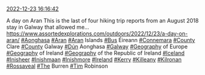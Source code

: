 [2022-12-23 16:16:42](https://mstdn.social/@hill_wanderer/109563884523335336)

A day on Aran This is the last of four hiking trip reports from an August 2018 stay in Galway that allowed me... <a href="https://www.assortedexplorations.com/outdoors/2022/12/23/a-day-on-aran/" target="_blank" rel="nofollow noopener noreferrer" translate="no">https://www.assortedexplorations.com/outdoors/2022/12/23/a-day-on-aran/</a> <a href="https://mstdn.social/tags/Aonghasa" class="mention hashtag" rel="tag">#Aonghasa</a> <a href="https://mstdn.social/tags/Aran" class="mention hashtag" rel="tag">#Aran</a> <a href="https://mstdn.social/tags/Aran" class="mention hashtag" rel="tag">#Aran</a> Islands <a href="https://mstdn.social/tags/Bus" class="mention hashtag" rel="tag">#Bus</a> Éireann <a href="https://mstdn.social/tags/Connemara" class="mention hashtag" rel="tag">#Connemara</a> <a href="https://mstdn.social/tags/County" class="mention hashtag" rel="tag">#County</a> Clare <a href="https://mstdn.social/tags/County" class="mention hashtag" rel="tag">#County</a> Galway <a href="https://mstdn.social/tags/D%C3%BAn" class="mention hashtag" rel="tag">#Dún</a> Aonghasa <a href="https://mstdn.social/tags/Galway" class="mention hashtag" rel="tag">#Galway</a> <a href="https://mstdn.social/tags/Geography" class="mention hashtag" rel="tag">#Geography</a> of Europe <a href="https://mstdn.social/tags/Geography" class="mention hashtag" rel="tag">#Geography</a> of Ireland <a href="https://mstdn.social/tags/Geography" class="mention hashtag" rel="tag">#Geography</a> of the Republic of Ireland <a href="https://mstdn.social/tags/Iceland" class="mention hashtag" rel="tag">#Iceland</a> <a href="https://mstdn.social/tags/Inisheer" class="mention hashtag" rel="tag">#Inisheer</a> <a href="https://mstdn.social/tags/Inishmaan" class="mention hashtag" rel="tag">#Inishmaan</a> <a href="https://mstdn.social/tags/Inishmore" class="mention hashtag" rel="tag">#Inishmore</a> <a href="https://mstdn.social/tags/Ireland" class="mention hashtag" rel="tag">#Ireland</a> <a href="https://mstdn.social/tags/Kerry" class="mention hashtag" rel="tag">#Kerry</a> <a href="https://mstdn.social/tags/Killeany" class="mention hashtag" rel="tag">#Killeany</a> <a href="https://mstdn.social/tags/Kilronan" class="mention hashtag" rel="tag">#Kilronan</a> <a href="https://mstdn.social/tags/Rossaveal" class="mention hashtag" rel="tag">#Rossaveal</a> <a href="https://mstdn.social/tags/The" class="mention hashtag" rel="tag">#The</a> Burren <a href="https://mstdn.social/tags/Tim" class="mention hashtag" rel="tag">#Tim</a> Robinson